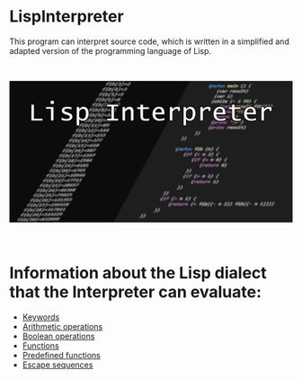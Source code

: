 # LispInterpreter
This program can interpret source code, which is written in a simplified and adapted version of the programming language of Lisp.

<br/>

![Preview.png](https://raw.githubusercontent.com/ChosenChris/LispInterpreter/main/Preview.png)

<br/>

# Information about the Lisp dialect that the Interpreter can evaluate:
- [Keywords](https://github.com/ChosenChris/LispInterpreter/blob/main/Documentation/Keywords.md "Visit the \"Documentation\" folder of this Repository")
- [Arithmetic operations](https://github.com/ChosenChris/LispInterpreter/blob/main/Documentation/Atithmetic%20operations.md "Visit the \"Documentation\" folder of this Repository")
- [Boolean operations](https://github.com/ChosenChris/LispInterpreter/blob/main/Documentation/Boolean%20operations.md "Visit the \"Documentation\" folder of this Repository")
- [Functions](https://github.com/ChosenChris/LispInterpreter/blob/main/Documentation/Functions.md "Visit the \"Documentation\" folder of this Repository")
- [Predefined functions](https://github.com/ChosenChris/LispInterpreter/blob/main/Documentation/Predefined%20functions.md "Visit the \"Documentation\" folder of this Repository")
- [Escape sequences](https://github.com/ChosenChris/LispInterpreter/blob/main/Documentation/Control%20characters.md "Visit the \"Documentation\" folder of this Repository")
